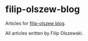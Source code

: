 # filip-olszew-blog
Articles for [filip-olszew blog](https://filipolszew.blog). 

All articles written by Filip Olszewski.
